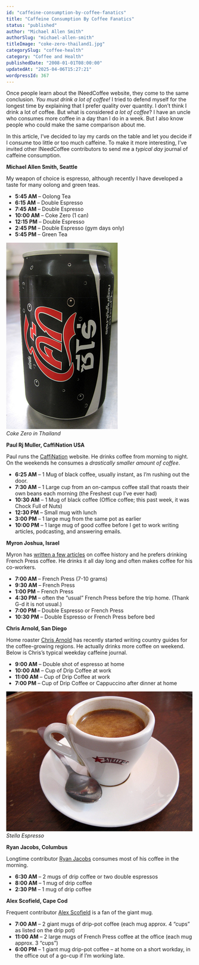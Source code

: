 ```yaml
---
id: "caffeine-consumption-by-coffee-fanatics"
title: "Caffeine Consumption By Coffee Fanatics"
status: "published"
author: "Michael Allen Smith"
authorSlug: "michael-allen-smith"
titleImage: "coke-zero-thailand1.jpg"
categorySlug: "coffee-health"
category: "Coffee and Health"
publishedDate: "2008-01-01T08:00:00"
updatedAt: "2025-04-06T15:27:21"
wordpressId: 367
---
```


Once people learn about the INeedCoffee website, they come to the same conclusion. *You must drink a lot of coffee!* I tried to defend myself for the longest time by explaining that I prefer quality over quantity. I don’t think I drink a lot of coffee. But what is considered *a lot of coffee*? I have an uncle who consumes more coffee in a day than I do in a week. But I also know people who could make the same comparison about me.

In this article, I’ve decided to lay my cards on the table and let you decide if I consume too little or too much caffeine. To make it more interesting, I’ve invited other INeedCoffee contributors to send me a *typical day* journal of caffeine consumption.

**Michael Allen Smith, Seattle**

My weapon of choice is espresso, although recently I have developed a taste for many oolong and green teas.

-   **5:45 AM** – Oolong Tea
-   **6:15 AM** – Double Espresso
-   **7:45 AM** – Double Espresso
-   **10:00 AM** – Coke Zero (1 can)
-   **12:15 PM** – Double Espresso
-   **2:45 PM** – Double Espresso (gym days only)
-   **5:45 PM** – Green Tea

![coke zero thailand](coke-zero-thailand1.jpg)  
*Coke Zero in Thailand*

**Paul Rj Muller, CaffiNation USA**

Paul runs the [CaffiNation](https://www.caffination.com/) website. He drinks coffee from morning to night. On the weekends he consumes a *drastically smaller amount of coffee*.

-   **6:25 AM** – 1 Mug of black coffee, usually instant, as I’m rushing out the door.
-   **7:30 AM** – 1 Large cup from an on-campus coffee stall that roasts their own beans each morning (the Freshest cup I’ve ever had)
-   **10:30 AM** – 1 Mug of black coffee (Office coffee; this past week, it was Chock Full of Nuts)
-   **12:30 PM** – Small mug with lunch
-   **3:00 PM** – 1 large mug from the same pot as earlier
-   **10:00 PM** – 1 large mug of good coffee before I get to work writing articles, podcasting, and answering emails.

**Myron Joshua, Israel**

Myron has [written a few articles](http://ineedcoffee.com/by/myron-joshua/) on coffee history and he prefers drinking French Press coffee. He drinks it all day long and often makes coffee for his co-workers.

-   **7:00 AM** – French Press (7-10 grams)
-   **9:30 AM** – French Press
-   **1:00 PM** – French Press
-   **4:30 PM** – often the “usual” French Press before the trip home. (Thank G-d it is not usual.)
-   **7:00 PM** – Double Espresso or French Press
-   **10:30 PM** – Double Espresso or French Press before bed

**Chris Arnold, San Diego**

Home roaster [Chris Arnold](http://ineedcoffee.com/by/chris-arnold/) has recently started writing country guides for the coffee-growing regions. He actually drinks more coffee on weekend. Below is Chris’s typical weekday caffeine journal.

-   **9:00 AM** – Double shot of espresso at home
-   **10:00 AM** – Cup of Drip Coffee at work
-   **11:00 AM** – Cup of Drip Coffee at work
-   **7:00 PM** – Cup of Drip Coffee or Cappuccino after dinner at home

![Stella Espresso](stella-espresso.jpg)  
*Stella Espresso*

**Ryan Jacobs, Columbus**

Longtime contributor [Ryan Jacobs](http://ineedcoffee.com/by/ryan-jacobs/) consumes most of his coffee in the morning.

-   **6:30 AM** – 2 mugs of drip coffee or two double espressos
-   **8:00 AM** – 1 mug of drip coffee
-   **2:30 PM** – 1 mug of drip coffee

**Alex Scofield, Cape Cod**

Frequent contributor [Alex Scofield](http://ineedcoffee.com/by/alex-scofield/) is a fan of the giant mug.

-   **7:00 AM** – 2 giant mugs of drip-pot coffee (each mug approx. 4 “cups” as listed on the drip pot)
-   **11:00 AM** – 2 large mugs of French Press coffee at the office (each mug approx. 3 “cups”)
-   **6:00 PM** – 1 giant mug drip-pot coffee – at home on a short workday, in the office out of a go-cup if I’m working late.